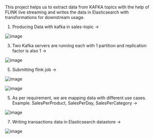 This project helps us to extract data from KAFKA topics with the help of FLINK live streaming and writes the data in Elasticsearch with transformations for downstream usage.

1. Producing Data with kafka in sales-topic ->
   
![image](https://github.com/user-attachments/assets/67fd0118-a596-48af-b808-271794fcc92a)

3. Two Kafka servers are running each with 1 partition and replication factor is also 1 ->
   
![image](https://github.com/user-attachments/assets/7a175225-991e-40d0-b165-1eae08575530)

5. Submitting flink job ->
   
![image](https://github.com/user-attachments/assets/7442d58a-fed5-4229-ad6c-5f5a43c7d93d)

![image](https://github.com/user-attachments/assets/14f5a6cc-d555-4f92-8b82-9cb7adabc661)


5. As per requirement, we are mapping data with different use cases. Example. SalesPerProduct, SalesPerDay, SalesPerCategory ->
   
![image](https://github.com/user-attachments/assets/f9a25837-5854-41dd-8a0a-0e4b87120ad4)

7. Writing transactions data in Elasticsearch datastore ->
   
![image](https://github.com/user-attachments/assets/053a2351-f75c-4e27-961e-1a25f1c519d7)


